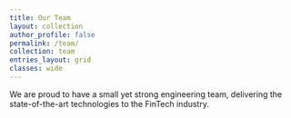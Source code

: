 ```yaml
---
title: Our Team
layout: collection
author_profile: false
permalink: /team/
collection: team
entries_layout: grid
classes: wide
---
```


We are proud to have a small yet strong engineering team, delivering the state-of-the-art technologies to the FinTech industry.